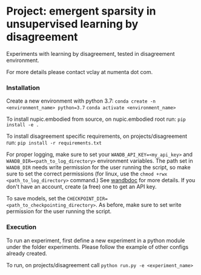 # Project: emergent sparsity in unsupervised learning by disagreement


Experiments with learning by disagreement, tested in disagreement environment.

For more details please contact vclay at numenta dot com.

### Installation

Create a new environment with python 3.7:
`conda create -n <environment_name> python=3.7`
`conda activate <environment_name>`

To install nupic.embodied from source, on nupic.embodied root run: `pip install -e .`

To install disagreement specific requirements, on projects/disagreement run: `pip install -r requirements.txt`

For proper logging, make sure to set your `WANDB_API_KEY=<my_api_key>` and `WANDB_DIR=<path_to_log_directory>` environment variables. The path set in `WANDB_DIR` needs write permission for the user running the script, so make sure to set the correct permissions (for linux, use the `chmod +rwx <path_to_log_directory>` command.) See [wandbdoc](https://docs.wandb.ai/guides/track/advanced/environment-variables) for more details. If you don't have an account, create (a free) one to get an API key.

To save models, set the `CHECKPOINT_DIR=<path_to_checkpointing_directory>`. As before, make sure to set write permission for the user running the script.

### Execution

To run an experiment, first define a new experiment in a python module under the folder experiments. Please follow the example of other configs already created.

To run, on projects/disagreement call `python run.py -e <experiment_name>`
